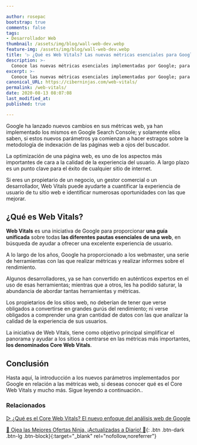 ```yaml
---

author: rosepac
bootstrap: true
comments: false
tags:
- Desarrollador Web
thumbnail: /assets/img/blog/wall-web-dev.webp
feature-img: /assets/img/blog/wall-web-dev.webp
title: '▷ ¿Qué es Web Vitals? Las nuevas métricas esenciales para Google'
description: >-
  Conoce las nuevas métricas esenciales implementadas por Google; para tener tu sitio web sano, vigoroso y fructífero.
excerpt: >-
  Conoce las nuevas métricas esenciales implementadas por Google; para tener tu sitio web sano, vigoroso y fructífero.
canonical_URL: https://ciberninjas.com/web-vitals/
permalink: /web-vitals/
date: 2020-08-13 08:07:08
last_modified_at: 
published: true

---
```


Google ha lanzado nuevos cambios en sus métricas web, ya han implementado los mismos en Google Search Console; y solamente ellos saben, si estos nuevos parámetros ya comienzan a hacer estragos sobre la metodología de indexación de las páginas web a ojos del buscador.

La optimización de una página web, es uno de los aspectos más importantes de cara a la calidad de la experiencia del usuario. A largo plazo es un punto clave para el éxito de cualquier sitio de internet.

Si eres un propietario de un negocio, un gestor comercial o un desarrollador, Web Vitals puede ayudarte a cuantificar la experiencia de usuario de tu sitio web e identificar numerosas oportunidades con las que mejorar.

## **¿Qué es Web Vitals?**

**Web Vitals** es una iniciativa de Google para proporcionar **una guía unificada** sobre todas **las diferentes pautas esenciales de una web**, en búsqueda de ayudar a ofrecer una excelente experiencia de usuario.

A lo largo de los años, Google ha proporcionado a los webmaster, una serie de herramientas con las que realizar métricas y realizar informes sobre el rendimiento.

Algunos desarrolladores, ya se han convertido en auténticos expertos en el uso de esas herramientas; mientras que a otros, les ha podido saturar, la abundancia de abordar tantas herramientas y métricas.

Los propietarios de los sitios web, no deberían de tener que verse obligados a convertirse en grandes gurús del rendimiento; ni verse obligados a comprender una gran cantidad de datos con las que analizar la calidad de la experiencia de sus usuarios.

La iniciativa de Web Vitals, tiene como objetivo principal simplificar el panorama y ayudar a los sitios a centrarse en las métricas más importantes, **los denominados Core Web Vitals**.



## **Conclusión**

Hasta aquí, la introducción a los nuevos parámetros implementados por Google en relación a las métricas web, si deseas conocer qué es el Core Web Vitals y mucho más. Sigue leyendo a continuación..

### **Relacionados** <!-- omit in toc -->

[▷ ¿Qué es el Core Web Vitals? El nuevo enfoque del análisis web de Google](https://ciberninjas.com/core-web-vitals/)

[🎁 Ojea las Mejores Ofertas Ninja, ¡Actualizadas a Diario! 🛒](https://www.amazon.es/shop/cibercursos){: .btn .btn-dark .btn-lg .btn-block}{:target="_blank" rel="nofollow,noreferrer"}